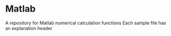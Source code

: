 # Matlab
A repository for Matlab numerical calculation functions
Each sample file has an explanation header
